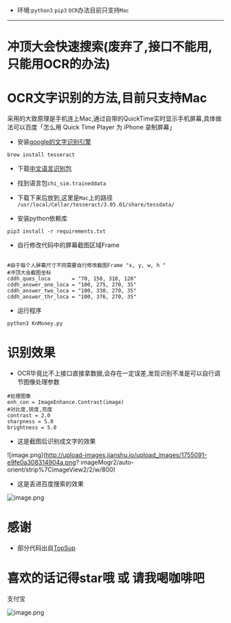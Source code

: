 
- 环境:`python3` `pip3`  `OCR`办法目前只支持`Mac`

---
# 冲顶大会快速搜索(废弃了,接口不能用,只能用OCR的办法)

# OCR文字识别的方法,目前只支持Mac
采用的大致原理是手机连上Mac,通过自带的QuickTime实时显示手机屏幕,具体做法可以百度「怎么用 Quick Time Player 为 iPhone 录制屏幕」

- 安装[google的文字识别引擎](https://github.com/tesseract-ocr/tesseract/wiki)

```
brew install tesseract
```

- 下载[中文语言识别包](https://github.com/tesseract-ocr/tessdata)
- 找到语言包`chi_sim.traineddata`
- 下载下来后放到,这里是`Mac`上的路径  
`/usr/local/Cellar/tesseract/3.05.01/share/tessdata/`


- 安装python依赖库

```
pip3 install -r requirements.txt
```

- 自行修改代码中的屏幕截图区域Frame

```

#由于每个人屏幕尺寸不同需要自行修改截图Frame "x, y, w, h "
#冲顶大会截图坐标
cddh_ques_loca       = "70, 150, 310, 120"
cddh_answer_one_loca = "100, 275, 270, 35"
cddh_answer_two_loca = "100, 330, 270, 35"
cddh_answer_thr_loca = "100, 376, 270, 35"

```

- 运行程序

```
python3 KnMoney.py
```

# 识别效果   
- OCR毕竟比不上接口直接拿数据,会存在一定误差,发现识别不准是可以自行调节图像处理参数

```
#处理图像
enh_con = ImageEnhance.Contrast(image)
#对比度,锐度,亮度
contrast = 2.0
sharpness = 5.0
brightness = 5.0
```

- 这是截图后识别成文字的效果

![image.png](http://upload-images.jianshu.io/upload_images/1755091-e9fe0a308314904a.png?
imageMogr2/auto-orient/strip%7CimageView2/2/w/800)

- 这是丢进百度搜索的效果


![image.png](http://upload-images.jianshu.io/upload_images/1755091-29976d8fb0419b5f.png?imageMogr2/auto-orient/strip%7CimageView2/2/w/800)



# 感谢

- 部分代码出自[TopSup](https://github.com/Skyexu/TopSup)

# 喜欢的话记得star哦 或 请我喝咖啡吧


支付宝

![image.png](http://upload-images.jianshu.io/upload_images/1755091-b6dbc081dd54c2e1.png?imageMogr2/auto-orient/strip%7CimageView2/2/w/200)
